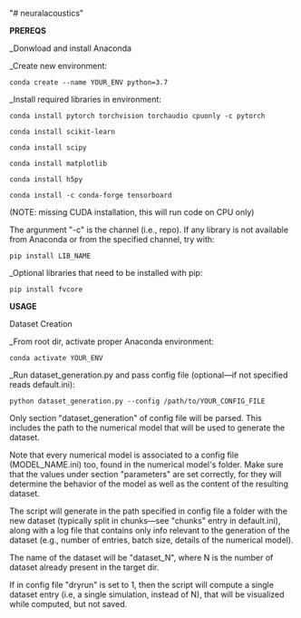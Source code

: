 "# neuralacoustics" 

**PREREQS**

_Donwload and install Anaconda

_Create new environment:

    conda create --name YOUR_ENV python=3.7 
  
_Install required libraries in environment:
  
    conda install pytorch torchvision torchaudio cpuonly -c pytorch 
  
    conda install scikit-learn 
   
    conda install scipy 
  
    conda install matplotlib 
  
    conda install h5py 
    
    conda install -c conda-forge tensorboard
    
(NOTE: missing CUDA installation, this will run code on CPU only)

The argunment "-c" is the channel (i.e., repo). If any library is not available from Anaconda or from the specified channel, try with:

    pip install LIB_NAME

_Optional libraries that need to be installed with pip:

    pip install fvcore


**USAGE**

  Dataset Creation

  _From root dir, activate proper Anaconda environment:

    conda activate YOUR_ENV

  _Run dataset_generation.py and pass config file (optional—if not specified reads default.ini):

    python dataset_generation.py --config /path/to/YOUR_CONFIG_FILE
    
  Only section "dataset_generation" of config file will be parsed. This includes the path to the numerical model that will be used to generate the dataset.

  Note that every numerical model is associated to a config file (MODEL_NAME.ini) too, found in the numerical model's folder. Make sure that the values under section "parameters" are set correctly, for they will determine the behavior of the model as well as the content of the resulting dataset.
    
  The script will generate in the path specified in config file a folder with the new dataset (typically split in chunks—see "chunks" entry in default.ini), along with a log file that contains only info relevant to the generation of the dataset (e.g., number of entries, batch size, details of the numerical model).

  The name of the dataset will be "dataset_N", where N is the number of dataset already present in the target dir.
   
  If in config file "dryrun" is set to 1, then the script will compute a single dataset entry (i.e, a single simulation, instead of N), that will be visualized while computed, but not saved.

